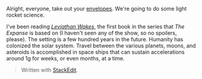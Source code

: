 Alright, everyone, take out your [envelopes](https://en.wikipedia.org/wiki/Back-of-the-envelope_calculation). We're going to do some light rocket science.

I've been reading [*Leviathan Wakes*](https://www.amazon.com/Leviathan-Wakes-James-S-Corey/dp/0316129089), the first book in the series that *The Expanse* is based on (I haven't seen any of the show, so no spoilers, please). The setting is a few hundred years in the future. Humanity has colonized the solar system. Travel between the various planets, moons, and asteroids is accomplished in space ships that can sustain accelerations around 1g for weeks, or even months, at a time.


> Written with [StackEdit](https://stackedit.io/).
<!--stackedit_data:
eyJoaXN0b3J5IjpbMjA3NDY3NzYwLDE3Mzg2OTA5NiwtNTgwMD
YzOTg5XX0=
-->